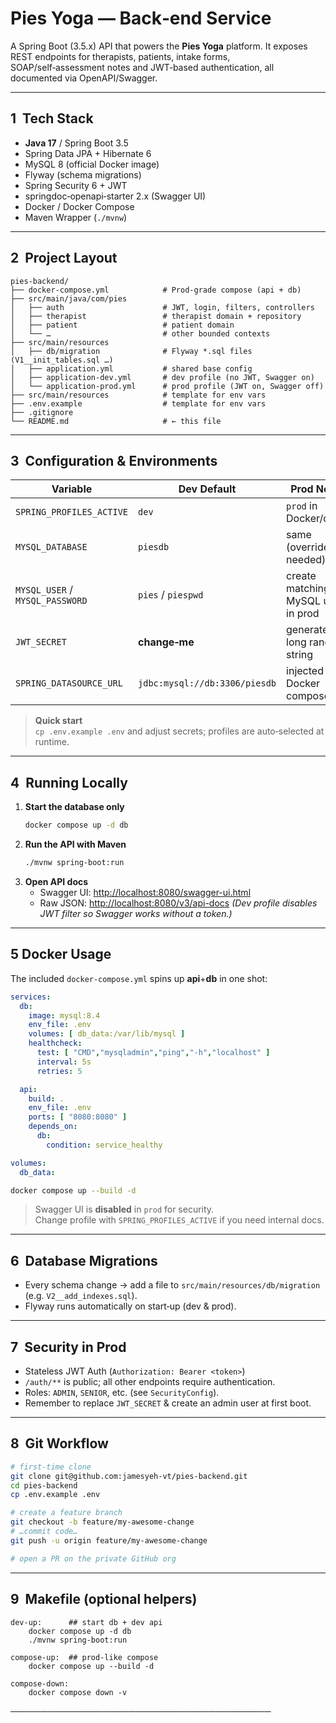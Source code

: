# Pies Yoga — Back‑end Service

A Spring Boot (3.5.x) API that powers the **Pies Yoga** platform. It exposes REST endpoints for therapists, patients,
intake forms, SOAP/self‑assessment notes and JWT‑based authentication, all documented via OpenAPI/Swagger.

---

## 1  Tech Stack

- **Java 17** / Spring Boot 3.5
- Spring Data JPA + Hibernate 6
- MySQL 8 (official Docker image)
- Flyway (schema migrations)
- Spring Security 6 + JWT
- springdoc‑openapi‑starter 2.x (Swagger UI)
- Docker / Docker Compose
- Maven Wrapper (`./mvnw`)

---

## 2  Project Layout

```
pies-backend/
├── docker-compose.yml            # Prod‑grade compose (api + db)
├── src/main/java/com/pies
│   ├── auth                      # JWT, login, filters, controllers
│   ├── therapist                 # therapist domain + repository
│   ├── patient                   # patient domain
│   └── …                         # other bounded contexts
├── src/main/resources
│   ├── db/migration              # Flyway *.sql files (V1__init_tables.sql …)
│   ├── application.yml           # shared base config
│   ├── application-dev.yml       # dev profile (no JWT, Swagger on)
│   └── application-prod.yml      # prod profile (JWT on, Swagger off)
├── src/main/resources            # template for env vars
├── .env.example                  # template for env vars
├── .gitignore
└── README.md                     # ← this file
```

---

## 3  Configuration & Environments

| Variable                        | Dev Default                   | Prod Notes                         |
|---------------------------------|-------------------------------|------------------------------------|
| `SPRING_PROFILES_ACTIVE`        | `dev`                         | `prod` in Docker/cloud             |
| `MYSQL_DATABASE`                | `piesdb`                      | same (override if needed)          |
| `MYSQL_USER` / `MYSQL_PASSWORD` | `pies` / `piespwd`            | create matching MySQL user in prod |
| `JWT_SECRET`                    | **change‑me**                 | generate a long random string      |
| `SPRING_DATASOURCE_URL`         | `jdbc:mysql://db:3306/piesdb` | injected by Docker compose         |

> **Quick start**\
> `cp .env.example .env` and adjust secrets; profiles are auto‑selected at runtime.

---

## 4  Running Locally

1. **Start the database only**
   ```bash
   docker compose up -d db
   ```
2. **Run the API with Maven**
   ```bash
   ./mvnw spring-boot:run
   ```
3. **Open API docs**
    - Swagger UI: [http://localhost:8080/swagger-ui.html](http://localhost:8080/swagger-ui.html)
    - Raw JSON:   [http://localhost:8080/v3/api-docs](http://localhost:8080/v3/api-docs)
      *(Dev profile disables JWT filter so Swagger works without a token.)*

---

## 5 Docker Usage

The included `docker-compose.yml` spins up **api**+**db** in one shot:

```yaml
services:
  db:
    image: mysql:8.4
    env_file: .env
    volumes: [ db_data:/var/lib/mysql ]
    healthcheck:
      test: [ "CMD","mysqladmin","ping","-h","localhost" ]
      interval: 5s
      retries: 5

  api:
    build: .
    env_file: .env
    ports: [ "8080:8080" ]
    depends_on:
      db:
        condition: service_healthy

volumes:
  db_data:
```

```bash
docker compose up --build -d
```

> Swagger UI is **disabled** in `prod` for security.\
> Change profile with `SPRING_PROFILES_ACTIVE` if you need internal docs.

---

## 6  Database Migrations

- Every schema change → add a file to `src/main/resources/db/migration` (e.g. `V2__add_indexes.sql`).
- Flyway runs automatically on start‑up (dev & prod).

---

## 7  Security in Prod

- Stateless JWT Auth (`Authorization: Bearer <token>`)
- `/auth/**` is public; all other endpoints require authentication.
- Roles: `ADMIN`, `SENIOR`, etc. (see `SecurityConfig`).
- Remember to replace `JWT_SECRET` & create an admin user at first boot.

---

## 8  Git Workflow

```bash
# first‑time clone
git clone git@github.com:jamesyeh-vt/pies-backend.git
cd pies-backend
cp .env.example .env

# create a feature branch
git checkout -b feature/my-awesome-change
# …commit code…
git push -u origin feature/my-awesome-change

# open a PR on the private GitHub org
```

---

## 9  Makefile (optional helpers)

```make
dev-up:      ## start db + dev api
	docker compose up -d db
	./mvnw spring-boot:run

compose-up:  ## prod-like compose
	docker compose up --build -d

compose-down:
	docker compose down -v
```

──────────────────────────────────────────

